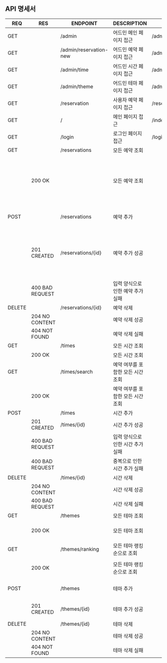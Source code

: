 ## API 명세서

| REQ    | RES             | ENDPOINT               | DESCRIPTION         | FILEPATH                | BODY                                                                        |
|--------|-----------------|------------------------|---------------------|-------------------------|-----------------------------------------------------------------------------|
| GET    |                 | /admin                 | 어드민 메인 페이지 접근       | /admin/index.html       |                                                                             |
| GET    |                 | /admin/reservation-new | 어드민 예약 페이지 접근       | /admin/reservation.html |                                                                             |
| GET    |                 | /admin/time            | 어드민 시간 페이지 접근       | /admin/time.html        |                                                                             |
| GET    |                 | /admin/theme           | 어드민 테마 페이지 접근       | /admin/theme.html       |                                                                             |
| GET    |                 | /reservation           | 사용자 예약 페이지 접근       | /reservation.html       |                                                                             |
| GET    |                 | /                      | 메인 페이지 접근           | /index.html             |                                                                             |
| GET    |                 | /login                 | 로그인 페이지 접근          | /login.html             |                                                                             |
| GET    |                 | /reservations          | 모든 예약 조회            |                         |                                                                             |
|        | 200 OK          |                        | 모든 예약 조회            |                         | {id, name, date, time{id, startAt}, theme{id, name, description, thumbnail} |
| POST   |                 | /reservations          | 예약 추가               |                         | name, date, timeId, themeId                                                 |
|        | 201 CREATED     | /reservations/{id}     | 예약 추가 성공            |                         | id, name, date, time{id, startAt}, theme{id, name, description, thumbnail}  |
|        | 400 BAD REQUEST |                        | 입력 양식으로 인한 예약 추가 실패 |                         | error message                                                               |
| DELETE |                 | /reservations/{id}     | 예약 삭제               |                         |                                                                             |
|        | 204 NO CONTENT  |                        | 예약 삭제 성공            |                         |                                                                             |
|        | 404 NOT FOUND   |                        | 예약 삭제 실패            |                         | error message                                                               |
| GET    |                 | /times                 | 모든 시간 조회            |                         |                                                                             |
|        | 200 OK          |                        | 모든 시간 조회            |                         | {id, startAt}                                                               |
| GET    |                 | /times/search          | 예약 여부를 포함한 모든 시간 조회 |                         |                                                                             |
|        | 200 OK          |                        | 예약 여부를 포함한 모든 시간 조회 |                         | {id ,startAt, booked}                                                       |
| POST   |                 | /times                 | 시간 추가               |                         | startAt                                                                     |
|        | 201 CREATED     | /times/{id}            | 시간 추가 성공            |                         | id, startAt                                                                 |
|        | 400 BAD REQUEST |                        | 입력 양식으로 인한 시간 추가 실패 |                         | error message                                                               |
|        | 400 BAD REQUEST |                        | 중복으로 인한 시간 추가 실패    |                         | error message                                                               |
| DELETE |                 | /times/{id}            | 시간 삭제               |                         |                                                                             |
|        | 204 NO CONTENT  |                        | 시간 삭제 성공            |                         |                                                                             |
|        | 400 BAD REQUEST |                        | 시간 삭제 실패            |                         | error message                                                               |
| GET    |                 | /themes                | 모든 테마 조회            |                         |                                                                             |
|        | 200 OK          |                        | 모든 테마 조회            |                         | {id, name, description, thumbnail}                                          |
| GET    |                 | /themes/ranking        | 모든 테마 랭킹순으로 조회      |                         |                                                                             |
|        | 200 OK          |                        | 모든 테마 랭킹순으로 조회      |                         | {id, name, description, thumbnail}                                          |
| POST   |                 | /themes                | 테마 추가               |                         | name, description, thumbnail                                                |
|        | 201 CREATED     | /themes/{id}           | 테마 추가 성공            |                         | id, name, description, thumbnail                                            |
| DELETE |                 | /themes/{id}           | 테마 삭제               |                         |                                                                             |
|        | 204 NO CONTENT  |                        | 테마 삭제 성공            |                         |                                                                             |
|        | 404 NOT FOUND   |                        | 테마 삭제 실패            |                         | error message                                                               |
